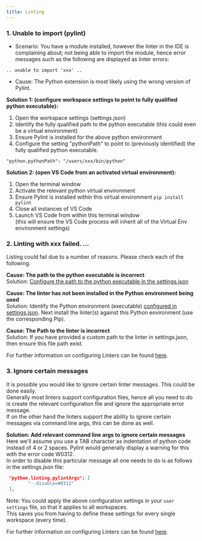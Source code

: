 ```yaml
---
title: Linting
---
```


### 1. Unable to import <module> (pylint)
* Scenario: You have a module installed, however the linter in the IDE is complaining about; not being able to import the module, hence error messages such as the following are displayed as linter errors:
```
.. unable to import 'xxx' .. 
```
* Cause: The Python extension is most likely using the wrong version of Pylint. 

**Solution 1: (configure workspace settings to point to fully qualified python executable):**  
1. Open the workspace settings (settings.json)  
2. Identify the fully qualified path to the python executable (this could even be a virtual environment)   
3. Ensure Pylint is installed for the above python environment  
4. Configure the setting "pythonPath" to point to (previously identified) the fully qualified python executable.   
```
"python.pythonPath": "/users/xxx/bin/python"
```

**Solution 2: (open VS Code from an activated virtual environment):**  
1. Open the terminal window  
2. Activate the relevant python virtual environment  
3. Ensure Pylint is installed within this virtual environment ```pip install pylint```  
4. Close all instances of VS Code  
5. Launch VS Code from within this terminal window  
   (this will ensure the VS Code process will inherit all of the Virtual Env environment settings)  

### 2. Linting with xxx failed. ... 
Listing could fail due to a number of reasons. Please check each of the following.

**Cause: The path to the python executable is incorrect**   
Solution: [Configure the path to the python executable in the settings.json](/docs/python-path/)   

**Cause: The linter has not been installed in the Python environment being used**   
Solution: Identify the Python environment (executable) [configured in settings.json](/docs/python-path/). Next install the linter(s) against this Python environment (use the corresponding Pip).

**Cause: The Path to the linter is incorrect**   
Solution: If you have provided a custom path to the linter in settings.json, then ensure this file path exist.

For further information on configuring Linters can be found [here](/docs/linting/).

### 3. Ignore certain messages   
It is possible you would like to ignore certain linter messages. This could be done easily.  
Generally most linters support configuration files, hence all you need to do is create the relevant configuration file and ignore the appropriate error message.  
If on the other hand the linters support the ability to ignore certain messages via command line args, this can be done as well.

**Solution: Add relevant command line args to ignore certain messages**   
Here we'll assume you use a TAB character as indentation of python code instead of 4 or 2 spaces.
Pylint would generally display a warning for this with the error code W0312.   
In order to disable this particular message all one needs to do is as follows in the settings.json file:  
```json
 "python.linting.pylintArgs": [
        "--disable=W0312"
 ],
```

Note: You could apply the above configuration settings in your ```user settings``` file, so that it applies to all workspaces.  
This saves you from having to define these settings for every single workspace (every time).  

For further information on configuring Linters can be found [here](/docs/linting/).